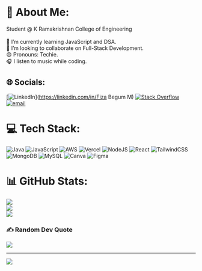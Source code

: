 # 💫 About Me:
Student @ K Ramakrishnan College of Engineering<br><br>🌱 I’m currently learning JavaScript and DSA.<br>👯 I’m looking to collaborate on Full-Stack Development.<br>😄 Pronouns: Techie.<br>🎧 I listen to music while coding.


## 🌐 Socials:
[![LinkedIn](https://img.shields.io/badge/LinkedIn-%230077B5.svg?logo=linkedin&logoColor=white)](https://linkedin.com/in/Fiza Begum M) [![Stack Overflow](https://img.shields.io/badge/-Stackoverflow-FE7A16?logo=stack-overflow&logoColor=white)](https://stackoverflow.com/users/31102593) [![email](https://img.shields.io/badge/Email-D14836?logo=gmail&logoColor=white)](mailto:mkfizakhan@gmail.com) 

# 💻 Tech Stack:
![Java](https://img.shields.io/badge/java-%23ED8B00.svg?style=for-the-badge&logo=openjdk&logoColor=white) ![JavaScript](https://img.shields.io/badge/javascript-%23323330.svg?style=for-the-badge&logo=javascript&logoColor=%23F7DF1E) ![AWS](https://img.shields.io/badge/AWS-%23FF9900.svg?style=for-the-badge&logo=amazon-aws&logoColor=white) ![Vercel](https://img.shields.io/badge/vercel-%23000000.svg?style=for-the-badge&logo=vercel&logoColor=white) ![NodeJS](https://img.shields.io/badge/node.js-6DA55F?style=for-the-badge&logo=node.js&logoColor=white) ![React](https://img.shields.io/badge/react-%2320232a.svg?style=for-the-badge&logo=react&logoColor=%2361DAFB) ![TailwindCSS](https://img.shields.io/badge/tailwindcss-%2338B2AC.svg?style=for-the-badge&logo=tailwind-css&logoColor=white) ![MongoDB](https://img.shields.io/badge/MongoDB-%234ea94b.svg?style=for-the-badge&logo=mongodb&logoColor=white) ![MySQL](https://img.shields.io/badge/mysql-4479A1.svg?style=for-the-badge&logo=mysql&logoColor=white) ![Canva](https://img.shields.io/badge/Canva-%2300C4CC.svg?style=for-the-badge&logo=Canva&logoColor=white) ![Figma](https://img.shields.io/badge/figma-%23F24E1E.svg?style=for-the-badge&logo=figma&logoColor=white)
# 📊 GitHub Stats:
![](https://github-readme-stats.vercel.app/api?username=FizaBegum&theme=nightowl&hide_border=false&include_all_commits=false&count_private=false)<br/>
![](https://nirzak-streak-stats.vercel.app/?user=FizaBegum&theme=nightowl&hide_border=false)<br/>
![](https://github-readme-stats.vercel.app/api/top-langs/?username=FizaBegum&theme=nightowl&hide_border=false&include_all_commits=false&count_private=false&layout=compact)

### ✍️ Random Dev Quote
![](https://quotes-github-readme.vercel.app/api?type=horizontal&theme=radical)

---
[![](https://visitcount.itsvg.in/api?id=FizaBegum&icon=0&color=0)](https://visitcount.itsvg.in)

<!-- Proudly created with GPRM ( https://gprm.itsvg.in ) -->
